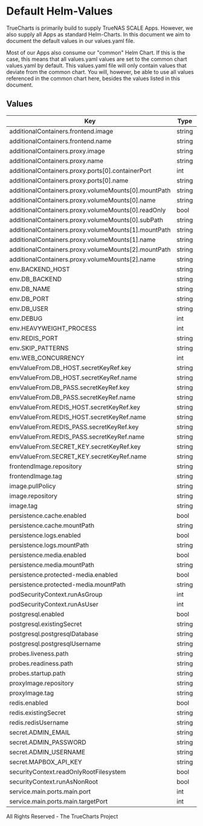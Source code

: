 # Default Helm-Values

TrueCharts is primarily build to supply TrueNAS SCALE Apps.
However, we also supply all Apps as standard Helm-Charts. In this document we aim to document the default values in our values.yaml file.

Most of our Apps also consume our "common" Helm Chart.
If this is the case, this means that all values.yaml values are set to the common chart values.yaml by default. This values.yaml file will only contain values that deviate from the common chart.
You will, however, be able to use all values referenced in the common chart here, besides the values listed in this document.

## Values

| Key | Type | Default | Description |
|-----|------|---------|-------------|
| additionalContainers.frontend.image | string | `"{{ .Values.frontendImage.repository }}:{{ .Values.frontendImage.tag }}"` |  |
| additionalContainers.frontend.name | string | `"frontend"` |  |
| additionalContainers.proxy.image | string | `"{{ .Values.proxyImage.repository }}:{{ .Values.proxyImage.tag }}"` |  |
| additionalContainers.proxy.name | string | `"proxy"` |  |
| additionalContainers.proxy.ports[0].containerPort | int | `80` |  |
| additionalContainers.proxy.ports[0].name | string | `"main"` |  |
| additionalContainers.proxy.volumeMounts[0].mountPath | string | `"/etc/nginx/nginx.conf"` |  |
| additionalContainers.proxy.volumeMounts[0].name | string | `"librephotos-config"` |  |
| additionalContainers.proxy.volumeMounts[0].readOnly | bool | `true` |  |
| additionalContainers.proxy.volumeMounts[0].subPath | string | `"nginx-config"` |  |
| additionalContainers.proxy.volumeMounts[1].mountPath | string | `"/data"` |  |
| additionalContainers.proxy.volumeMounts[1].name | string | `"media"` |  |
| additionalContainers.proxy.volumeMounts[2].mountPath | string | `"/protected_media"` |  |
| additionalContainers.proxy.volumeMounts[2].name | string | `"protected-media"` |  |
| env.BACKEND_HOST | string | `"localhost"` |  |
| env.DB_BACKEND | string | `"postgresql"` |  |
| env.DB_NAME | string | `"{{ .Values.postgresql.postgresqlDatabase }}"` |  |
| env.DB_PORT | string | `"5432"` |  |
| env.DB_USER | string | `"{{ .Values.postgresql.postgresqlUsername }}"` |  |
| env.DEBUG | int | `0` |  |
| env.HEAVYWEIGHT_PROCESS | int | `1` |  |
| env.REDIS_PORT | string | `"6379"` |  |
| env.SKIP_PATTERNS | string | `""` |  |
| env.WEB_CONCURRENCY | int | `2` |  |
| envValueFrom.DB_HOST.secretKeyRef.key | string | `"plainhost"` |  |
| envValueFrom.DB_HOST.secretKeyRef.name | string | `"dbcreds"` |  |
| envValueFrom.DB_PASS.secretKeyRef.key | string | `"postgresql-password"` |  |
| envValueFrom.DB_PASS.secretKeyRef.name | string | `"dbcreds"` |  |
| envValueFrom.REDIS_HOST.secretKeyRef.key | string | `"plainhost"` |  |
| envValueFrom.REDIS_HOST.secretKeyRef.name | string | `"rediscreds"` |  |
| envValueFrom.REDIS_PASS.secretKeyRef.key | string | `"redis-password"` |  |
| envValueFrom.REDIS_PASS.secretKeyRef.name | string | `"rediscreds"` |  |
| envValueFrom.SECRET_KEY.secretKeyRef.key | string | `"SECRET_KEY"` |  |
| envValueFrom.SECRET_KEY.secretKeyRef.name | string | `"librephotos-secrets"` |  |
| frontendImage.repository | string | `"tccr.io/truecharts/librephotos-frontend"` |  |
| frontendImage.tag | string | `"v2022w6@sha256:9cb2cb4865197d460405fecd79bdd7808333443cb2089753825f7f97365a53a3"` |  |
| image.pullPolicy | string | `"IfNotPresent"` |  |
| image.repository | string | `"tccr.io/truecharts/librephotos-backend"` |  |
| image.tag | string | `"v2022w6@sha256:4c24ce4ea5b340f83da0be0935eaea4ca525a15ed6da014f8ad8c709b377a837"` |  |
| persistence.cache.enabled | bool | `true` |  |
| persistence.cache.mountPath | string | `"/root/.cache"` |  |
| persistence.logs.enabled | bool | `true` |  |
| persistence.logs.mountPath | string | `"/logs"` |  |
| persistence.media.enabled | bool | `true` |  |
| persistence.media.mountPath | string | `"/data"` |  |
| persistence.protected-media.enabled | bool | `true` |  |
| persistence.protected-media.mountPath | string | `"/protected_media"` |  |
| podSecurityContext.runAsGroup | int | `0` |  |
| podSecurityContext.runAsUser | int | `0` |  |
| postgresql.enabled | bool | `true` |  |
| postgresql.existingSecret | string | `"dbcreds"` |  |
| postgresql.postgresqlDatabase | string | `"librephotos"` |  |
| postgresql.postgresqlUsername | string | `"librephotos"` |  |
| probes.liveness.path | string | `"/login"` |  |
| probes.readiness.path | string | `"/login"` |  |
| probes.startup.path | string | `"/login"` |  |
| proxyImage.repository | string | `"tccr.io/truecharts/librephotos-proxy"` |  |
| proxyImage.tag | string | `"v2022w6@sha256:c147eaa3e96348e44132958ca871114a2ce240f0fa3604f738801317af09a160"` |  |
| redis.enabled | bool | `true` |  |
| redis.existingSecret | string | `"rediscreds"` |  |
| redis.redisUsername | string | `"default"` |  |
| secret.ADMIN_EMAIL | string | `"admin@mydomain.com"` |  |
| secret.ADMIN_PASSWORD | string | `"password"` |  |
| secret.ADMIN_USERNAME | string | `"admin"` |  |
| secret.MAPBOX_API_KEY | string | `""` |  |
| securityContext.readOnlyRootFilesystem | bool | `false` |  |
| securityContext.runAsNonRoot | bool | `false` |  |
| service.main.ports.main.port | int | `10161` |  |
| service.main.ports.main.targetPort | int | `80` |  |

All Rights Reserved - The TrueCharts Project
